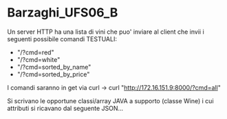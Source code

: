 # Barzaghi_UFS06_B

Un server HTTP ha una lista di vini che puo' inviare
al client che invii i seguenti possibile comandi TESTUALI:

- "/?cmd=red"
- "/?cmd=white"
- "/?cmd=sorted_by_name"
- "/?cmd=sorted_by_price"

I comandi saranno in get via curl -> curl "http://172.16.151.9:8000/?cmd=all"

Si scrivano le opportune classi/array JAVA a supporto (classe
Wine) i cui attributi si ricavano dal seguente JSON...
